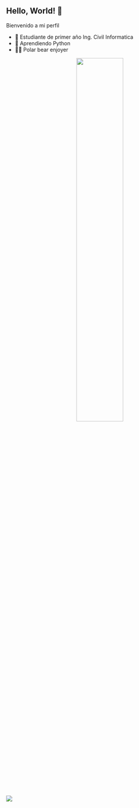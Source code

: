 ## Hello, World! 👋

  Bienvenido a mi perfil
- :seedling: Estudiante de primer año Ing. Civil Informatica
- :snake: Aprendiendo Python
- 🐻‍❄️ Polar bear enjoyer



<div align="center">
  <img width = "50%" src="https://media.giphy.com/media/v1.Y2lkPTc5MGI3NjExMXAycGVkbjE4ZnVwbDBtdmZ5OWlzMzdsMnMzcGd4cDFzcTduc2VlOSZlcD12MV9naWZzX3NlYXJjaCZjdD1n/XCsuZw0hWj8B2/giphy.gif">
</div>

## 
![](https://api.visitorbadge.io/api/VisitorHit?user=ClaudiOoOo0&repo=github-visitors-badge&countColor=%#00FFFF)

